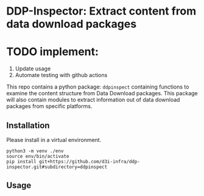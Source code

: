 # DDP-Inspector: Extract content from data download packages 

# TODO implement:

1. Update usage
2. Automate testing with github actions

This repo contains a python package: `ddpinspect` containing functions to examine the content structure from Data Download packages. This package will also contain modules to extract information out of data download packages from specific platforms.

## Installation

Please install in a virtual environment.

```
python3 -m venv ./env
source env/bin/activate
pip install git+https://github.com/d3i-infra/ddp-inspector.git#subdirectory=ddpinspect
```

## Usage


